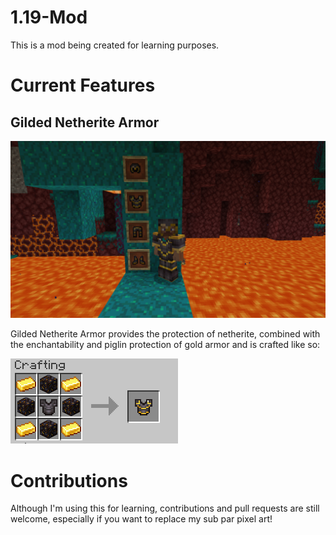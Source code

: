 # 1.19-Mod
This is a mod being created for learning purposes.

# Current Features

## Gilded Netherite Armor

![Gilded Netherite](img/gildednetherite.png)

Gilded Netherite Armor provides the protection of netherite, combined with the enchantability and piglin protection of gold armor and is crafted like so:

![Gilded Netherite Recipe](img/gildednetheriterecipe.png)

# Contributions

Although I'm using this for learning, contributions and pull requests are still welcome, especially if you want to replace my sub par pixel art!

